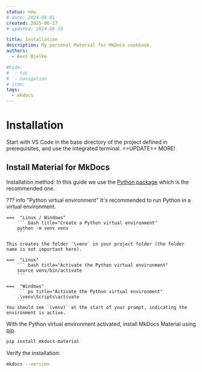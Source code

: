 ```yaml
---
status: new
# date: 2024-06-01
created: 2025-06-17
# updated: 2024-06-10

title: Installation
description: My personal Material for MkDocs cookbook.
authors:
  - Axel Bjelke

#hide:
#  - toc
#  - navigation
# icon: 
tags:
  - mkdocs
---
```


# Installation

Start with VS Code in the base directory of the project defined in prerequisites, and use the integrated terminal. ==UPDATE== MORE!

## Install Material for MkDocs

Installation method: In this guide we use the [Python package](https://pypi.org/project/mkdocs-material/) which is the recommended one.

??? info "Python virtual environment"
    It's recommended to run Python in a virtual environment.

    ===  "Linux / Windows"
        ``` bash title="Create a Python virtual environment"
        python -m venv venv
        ```

    This creates the folder `\venv` in your project folder (the folder name is not important here).
   
    ===  "Linux"
        ``` bash title="Activate the Python virtual environment"
        source venv/bin/activate
        ```
    
    ===  "Windows"
        ``` ps title="Activate the Python virtual environment"
        .\venv\Scripts\activate
        ```
    You should see `(venv)` at the start of your prompt, indicating the environment is active.

With the Python virtual environment activated, install MkDocs Material using [pip](https://realpython.com/what-is-pip/).

``` bash
pip install mkdocs-material
```

Verify the installation:
``` bash
mkdocs --version
```
